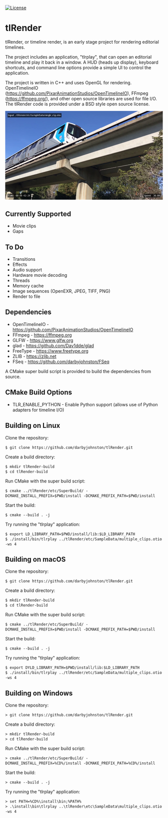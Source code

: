 [![License](https://img.shields.io/badge/License-BSD%203--Clause-blue.svg)](https://opensource.org/licenses/BSD-3-Clause)


tlRender
========
tlRender, or timeline render, is an early stage project for rendering
editorial timelines.

The project includes an application, "tlrplay", that can open an editorial
timeline and play it back in a window. A HUD (heads up display), keyboard
shortcuts, and command line options provide a simple UI to control the
application. 

The project is written in C++ and uses OpenGL for rendering. OpenTimelineIO
(https://github.com/PixarAnimationStudios/OpenTimelineIO), FFmpeg (https://ffmpeg.org/),
and other open source libraries are used for file I/O. The tlRender code is
provided under a BSD style open source license.

![tlrplay](etc/Images/tlrplay_screenshot1.jpg)

Currently Supported
-------------------
* Movie clips
* Gaps


To Do
-----
* Transitions
* Effects
* Audio support
* Hardware movie decoding
* Threads
* Memory cache
* Image sequences (OpenEXR, JPEG, TIFF, PNG)
* Render to file


Dependencies
------------
* OpenTimelineIO - https://github.com/PixarAnimationStudios/OpenTimelineIO
* FFmpeg - https://ffmpeg.org
* GLFW - https://www.glfw.org
* glad - https://github.com/Dav1dde/glad
* FreeType - https://www.freetype.org
* ZLIB - https://zlib.net
* FSeq - https://github.com/darbyjohnston/FSeq

A CMake super build script is provided to build the dependencies from source.


CMake Build Options
-------------------
* TLR_ENABLE_PYTHON - Enable Python support (allows use of Python adapters for timeline I/O)


Building on Linux
-----------------
Clone the repository:
```
$ git clone https://github.com/darbyjohnston/tlRender.git
```
Create a build directory:
```
$ mkdir tlRender-build
$ cd tlRender-build
```
Run CMake with the super build script:
```
$ cmake ../tlRender/etc/SuperBuild/ -DCMAKE_INSTALL_PREFIX=$PWD/install -DCMAKE_PREFIX_PATH=$PWD/install
```
Start the build:
```
$ cmake --build . -j
```
Try running the "tlrplay" application:
```
$ export LD_LIBRARY_PATH=$PWD/install/lib:$LD_LIBRARY_PATH
$ ./install/bin/tlrplay ../tlRender/etc/SampleData/multiple_clips.otio -ws 4
```


Building on macOS
-----------------
Clone the repository:
```
$ git clone https://github.com/darbyjohnston/tlRender.git
```
Create a build directory:
```
$ mkdir tlRender-build
$ cd tlRender-build
```
Run CMake with the super build script:
```
$ cmake ../tlRender/etc/SuperBuild/ -DCMAKE_INSTALL_PREFIX=$PWD/install -DCMAKE_PREFIX_PATH=$PWD/install
```
Start the build:
```
$ cmake --build . -j
```
Try running the "tlrplay" application:
```
$ export DYLD_LIBRARY_PATH=$PWD/install/lib:$LD_LIBRARY_PATH
$ ./install/bin/tlrplay ../tlRender/etc/SampleData/multiple_clips.otio -ws 4
```


Building on Windows
-------------------
Clone the repository:
```
> git clone https://github.com/darbyjohnston/tlRender.git
```
Create a build directory:
```
> mkdir tlRender-build
> cd tlRender-build
```
Run CMake with the super build script:
```
> cmake ../tlRender/etc/SuperBuild/ -DCMAKE_INSTALL_PREFIX=%CD%/install -DCMAKE_PREFIX_PATH=%CD%/install
```
Start the build:
```
> cmake --build . -j
```
Try running the "tlrplay" application:
```
> set PATH=%CD%\install\bin;%PATH%
> .\install\bin\tlrplay ..\tlRender\etc\SampleData\multiple_clips.otio -ws 4
```


